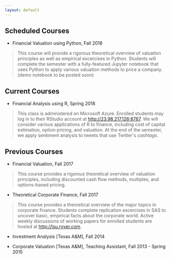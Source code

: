 ```yaml
---
layout: default
---
```


## Scheduled Courses

- Financial Valuation using Python, Fall 2018
> This course will provide a rigorous theoretical overview of valuation principles as well as empirical excercises in Python.  Students will complete the semester with a fully-featured Jupyter notebook that uses Python to apply various valuation methods to price a company.  (demo notebook to be posted soon)

## Current Courses

- Financial Analysis using R, Spring 2018
> This class is administered on Microsoft Azure.  Enrolled students may log in to their RStudio account at http://23.98.217.126:8787.  We will consider various applications of R to finance, including cost of capital estimation, option pricing, and valuation.  At the end of the semester, we apply sentiment analysis to tweets that use Twitter's *cashtags*.

## Previous Courses

- Financial Valuation, Fall 2017
> This course provides a rigorous theoretical overview of valuation principles, including discounted cash flow methods, multiples, and options-based pricing.

- Theoretical Corporate Finance, Fall 2017
> This course provides a theoretical overview of the major topics in corporate finance.  Students complete replication excercises in SAS to uncover basic, empirical facts about the corporate world.  Active weekly discussions of working papers for enrolled students are hosted at http://lsu.ryver.com.

- Investment Analysis [Texas A&M], Fall 2014

- Corporate Valuation [Texas A&M], Teaching Assistant, Fall 2013 - Spring 2015
